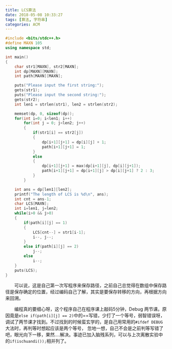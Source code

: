 ```yaml
---
title: LCS算法
date: 2018-05-08 10:33:27
tags: [算法, 字符串]
categories: ACM
---
```


<!--more-->
```c++
#include <bits/stdc++.h>
#define MAXN 105
using namespace std;

int main()
{
    char str1[MAXN], str2[MAXN];
    int dp[MAXN][MAXN];
    int path[MAXN][MAXN];

    puts("Please input the first string:");
    gets(str1);
    puts("Please input the second string:");
    gets(str2);
    int len1 = strlen(str1), len2 = strlen(str2);

    memset(dp, 0, sizeof(dp));
    for(int i=0; i<len1; i++)
        for(int j = 0; j<len2; j++)
        {
            if(str1[i] == str2[j])
            {
                dp[i+1][j+1] = dp[i][j] + 1;
                path[i+1][j+1] = 1;
            }
            else
            {
                dp[i+1][j+1] = max(dp[i+1][j], dp[i][j+1]);
                path[i+1][j+1] = dp[i+1][j] > dp[i][j+1] ? 2 : 3;
            }
        }

    int ans = dp[len1][len2];
    printf("The length of LCS is %d\n", ans);
    int cnt = ans-1;
    char LCS[MAXN];
    int i=len1, j=len2;
    while(i>0 && j>0)
    {
        if(path[i][j] == 1)
        {
            LCS[cnt--] = str1[i-1];
            i--, j--;
        }
        else if(path[i][j] == 2)
            j--;
        else
            i--;
    }
    puts(LCS);
}
```

&emsp;&emsp;可以说，这是自己第一次写程序来保存路径，之前自己总觉得在数组中保存路径是保存确定的位置，经过编码自己了解，其实是要保存转移的方向，再根据方向来回溯。

&emsp;&emsp;编程真的要细心呀，这个程序自己在程序课上敲码5分钟，Debug 两节课。原因竟是`else if(path[i][j] == 2)`中的==写错，少打了一个等号，弱智错误呀，调试了两节课才找到。不过找到的时候蛮玄学的，是自己用常用的`#ifdef DEBUG`大法时，再判等时想起应该是两个等号， 忽地一想，自己不会是之前判等写错了吧，眼光向下一移，果然....解决。事迹已加入脑残系列，可以与上次离散实验中的`if(ischuandi());`相并列了。